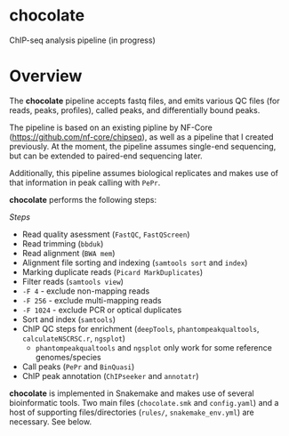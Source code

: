 # chocolate
ChIP-seq analysis pipeline (in progress)

# Overview

The **chocolate** pipeline accepts fastq files, and emits various QC files (for reads, peaks, profiles), called peaks, and differentially bound peaks.  

The pipeline is based on an existing pipline by NF-Core (https://github.com/nf-core/chipseq), as well as a pipeline that I created previously. At the moment, the pipeline assumes single-end sequencing, but can be extended to paired-end sequencing later.

Additionally, this pipeline assumes biological replicates and makes use of that information in peak calling with `PePr`.

**chocolate** performs the following steps:

_Steps_
 - Read quality asessment (`FastQC`, `FastQScreen`)
 - Read trimming (`bbduk`)
 - Read alignment (`BWA mem`)
 - Alignment file sorting and indexing (`samtools sort` and `index`)
 - Marking duplicate reads (`Picard MarkDuplicates`)
 - Filter reads (`samtools view`)
 - `-F 4` - exclude non-mapping reads
 - `-F 256` - exclude multi-mapping reads
 - `-F 1024` - exclude PCR or optical duplicates
 - Sort and index (`samtools`)
 - ChIP QC steps for enrichment (`deepTools`, `phantompeakqualtools`, `calculateNSCRSC.r`, `ngsplot`)
     - `phantompeakqualtools` and `ngsplot` only work for some reference genomes/species
 - Call peaks (`PePr` and `BinQuasi`)
 - ChIP peak annotation (`ChIPseeker` and `annotatr`)

**chocolate** is implemented in Snakemake and makes use of several bioinformatic tools. Two main files (`chocolate.smk` and `config.yaml`) and a host of supporting files/directories (`rules/`, `snakemake_env.yml`) are necessary. See below. 
